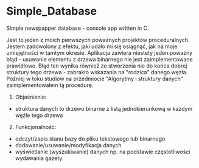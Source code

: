 # Simple_Database
Simple newspapper database - console app written in C.

Jest to jeden z moich pierwszych poważnych projektów proceduralnych. Jestem zadowolony z efektu, jaki udało mi się osiągnąć, jak na moje umiejętności w tamtym okresie. Aplikacja zawiera niestety jeden poważny błąd - usuwanie elementu z drzewa binarnego nie jest zaimplementowane prawidłowo. Błąd ten wynika również ze stworzenia nie do końca dobrej struktury tego drzewa - zabrakło wskazania na "rodzica" danego węzła. Później w toku studiów na przedmiocie "Algorytmy i struktury danych" zaimplementowałem tą procedurę.

1. Objaśnienia:
  - struktura danych to drzewo binarne z listą jednokierunkową w każdym węźle tego drzewa
2. Funkcjonalność:
  - odczyt/zapis stanu bazy do pliku tekstowego lub binarnego
  - dodawanie/usuwanie/modyfikacja danych
  - wyświetlanie (wyszukiwanie) danych np. na podstawie częstotliwości wydawania gazety
  
